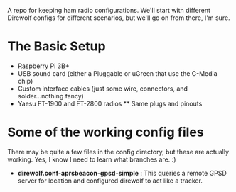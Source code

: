 A repo for keeping ham radio configurations.  We'll start with different Direwolf configs for different scenarios, but we'll go on from there, I'm sure.
# The Basic Setup
* Raspberry Pi 3B+
* USB sound card (either a Pluggable or uGreen that use the C-Media chip)
* Custom interface cables (just some wire, connectors, and solder...nothing fancy)
* Yaesu FT-1900 and FT-2800 radios
** Same plugs and pinouts

#  Some of the working config files
There may be quite a few files in the config directory, but these are actually working. Yes, I know I need to learn what branches are.  :)

* **direwolf.conf-aprsbeacon-gpsd-simple** : This queries a remote GPSD server for location and configured direwolf to act like a tracker.
